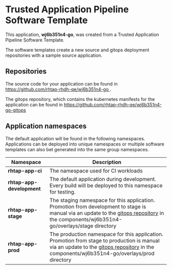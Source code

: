 # Trusted Application Pipeline Software Template

This application, **wj6b351n4-go**, was created from a Trusted Application Pipeline Software Template.

The software templates create a new source and gitops deployment repositories with a sample source application. 

## Repositories

The source code for your application can be found in [https://github.com/rhtap-rhdh-qe/wj6b351n4-go ](https://github.com/rhtap-rhdh-qe/wj6b351n4-go ).
 
The gitops repository, which contains the kubernetes manifests for the application can be found in 
[https://github.com/rhtap-rhdh-qe/wj6b351n4-go-gitops ](https://github.com/rhtap-rhdh-qe/wj6b351n4-go-gitops ) 

## Application namespaces 

The default application will be found in the following namespaces. Applications can be deployed into unique namespaces or multiple software templates can also bet generated into the same group namespaces.  

|  Namespace   |  Description   |  
| -------- | -------- |
| **rhtap-app-ci** | The namespace used for CI workloads |
| **rhtap-app-development** | The default application during development. Every build will be deployed to this namespace for testing. |
| **rhtap-app-stage** | The staging namespace for this application. Promotion from development to stage is manual via an update to the [gitops repository](https://github.com/rhtap-rhdh-qe/wj6b351n4-go-gitops ) in the components/wj6b351n4-go/overlays/stage directory |
| **rhtap-app-prod** | The production namespace for this application. Promotion from stage to production is manual via an update to the [gitops repository](https://github.com/rhtap-rhdh-qe/wj6b351n4-go-gitops ) in the components/wj6b351n4-go/overlays/prod directory |